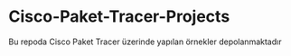 # Cisco-Paket-Tracer-Projects
Bu repoda Cisco Paket Tracer üzerinde yapılan örnekler depolanmaktadır
